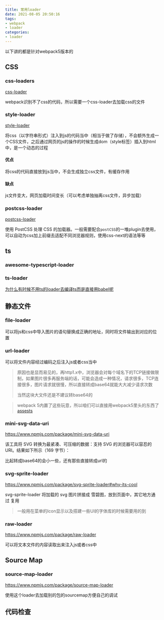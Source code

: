```yaml
---
title: 常用loader
date: 2021-08-05 20:50:16
tags:
- webpack
- loader
categories:
- loader
---
```


以下讲的都是针对webpack5版本的



## CSS

### css-loaders

[css-loader](https://github.com/webpack-contrib/css-loader)

webpack识别不了css的代码，所以需要一个css-loader去加载css的文件



### style-loader

[style-loader](https://www.npmjs.com/package/style-loader)

将css（以字符串形式）注入到js的代码当中（相当于做了存储），不会额外生成一个CSS文件，之后通过网页的js的操作的时候生成dom（style标签）插入到html中，是一个动态的过程

#### 优点

将css的代码直接放到js当中，不会生成独立css文件，有缓存作用

#### 缺点

js文件变大，网页加载时间变长（可以考虑单独抽离css文件，异步加载）



### postcss-loader

[postcss-loader](https://www.npmjs.com/package/postcss-loader)

使用 PostCSS 处理 CSS 的加载器。一般需要配合`postCSS`的一堆plugin去使用，可以自动为css加上前缀去适配不同浏览器规则，使用css-next的语法等等



## ts

### awesome-typescript-loader

### ts-loader

[为什么有时候不用ts的loader去编译ts而是直接用babel呢](https://zhuanlan.zhihu.com/p/376867546)





## 静态文件

### file-loader

可以将js和css中导入图片的语句替换成正确的地址，同时将文件输出到对应的位置

### url-loader

可以将文件内容经过编码之后注入js或者css当中

> 原因也是显而易见的，再http1.x中，浏览器会对每个域名下的TCP链接做限制，如果图片很多再服务端的话，可能会造成一种情况，请求很多，TCP连接很多，图片请求就很慢，所以直接转成base64就能大大减少请求次数
>
> 当然这块大文件还是不建议转base64的

> webpack 5内置了这些玩意，所以咱们可以直接用webpack5里头的东西了 [assests](https://webpack.docschina.org/guides/asset-modules/)



### mini-svg-data-uri

https://www.npmjs.com/package/mini-svg-data-uri

该工具将 SVG 转换为最紧凑、可压缩的数据：支持 SVG 的浏览器可以容忍的 URI。结果如下所示（169 字节）：

比起转成base64的会小一些，还有那些直接转成url的



###  svg-sprite-loader

https://www.npmjs.com/package/svg-sprite-loader#why-its-cool

svg-sprite-loader 将加载的 svg 图片拼接成 雪碧图，放到页面中，其它地方通过 <use> 复用

> 一般用在菜单的Icon显示以及搭建一些UI的字体库的时候需要用的到



###  raw-loader

https://www.npmjs.com/package/raw-loader

可以将文本文件的内容读取出来注入js或者css中



## Source Map

### source-map-loader

https://www.npmjs.com/package/source-map-loader

使用这个loader去加载别的包的sourcemap方便自己的调试



## 代码检查

